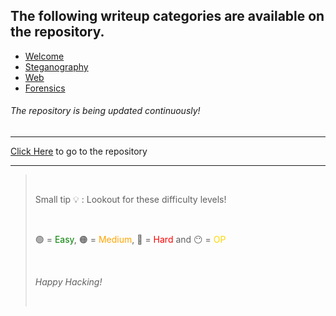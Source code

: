 ## The following writeup categories are available on the repository.

- [Welcome](/writeups/Welcome-Challenges/README.md)
- [Steganography](/writeups/Steganography-Challenges/README.md)
- [Web](/writeups/Web-Challenges/README.md)
- [Forensics](/writeups/Forensics-Challenges/README.md)

###### The repository is being updated continuously!

---

<a href="/">Click Here</a> to go to the repository

---

<!--- Added by @thisisthedarshan :) --->

> <p>&nbsp;</p>Small tip 💡 : Lookout for these difficulty levels! <p>&nbsp;</p> <p>🟢 = <span style="color:green">Easy</span>, 🟠 = <span style="color:orange">Medium</span>, 🔴 = <span style="color:red">Hard</span> and 😶 = <span style="color:gold">OP</span> <p>&nbsp;</p></p> <i>Happy Hacking!</i> <p>&nbsp;</p>
